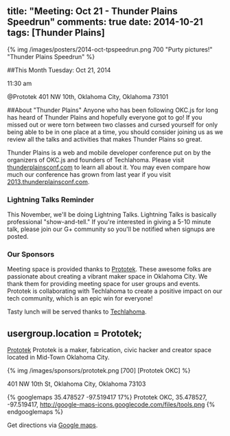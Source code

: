 title: "Meeting: Oct 21 - Thunder Plains Speedrun"
comments: true
date: 2014-10-21
tags: [Thunder Plains]
---

{% img  /images/posters/2014-oct-tpspeedrun.png 700  "Purty pictures!" "Thunder Plains Speedrun" %}

##This Month
Tuesday: Oct 21, 2014

11:30 am

@Prototek
401 NW 10th,
Oklahoma City, Oklahoma
73101


##About "Thunder Plains"
Anyone who has been following OKC.js for long has heard of Thunder Plains and hopefully everyone got to go! If you missed out or were torn between two classes and cursed yourself for only being able to be in one place at a time, you should consider joining us as we review all the talks and activities that makes Thunder Plains so great.

Thunder Plains is a web and mobile developer conference put on by the organizers of OKC.js and founders of Techlahoma. Please visit [thunderplainsconf.com](http://thunderplainsconf.com/) to learn all about it. You may even compare how much our conference has grown from last year if you visit [2013.thunderplainsconf.com](http://2013.thunderplainsconf.com/).

<!-- more -->

### Lightning Talks Reminder
This November, we'll be doing Lightning Talks. Lightning Talks is basically professional "show-and-tell." If you're interested in giving a 5-10 minute talk, please join our G+ community so you'll be notified when signups are posted.

### Our Sponsors
Meeting space is provided thanks to [Prototek](http://www.prototekokc.com). These awesome folks are passionate about creating a vibrant maker space in Oklahoma City. We thank them for providing meeting space for user groups and events. Prototek is collaborating with Techlahoma to create a positive impact on our tech community, which is an epic win for everyone!

Tasty lunch will be served thanks to [Techlahoma](http://techlahoma.org/).

## usergroup.location = Prototek;

[Prototek](http://prototekokc.com/) Prototek is a maker, fabrication, civic hacker and creator space located in Mid-Town Oklahoma City.

{% img  /images/sponsors/prototek.png [700] [Prototek OKC] %}

401 NW 10th St, Oklahoma City, Oklahoma 73103

{% googlemaps 35.478527 -97.519417 17%}
  Prototek OKC, 35.478527, -97.519417, http://google-maps-icons.googlecode.com/files/tools.png
{% endgooglemaps %}

Get directions via [Google maps](https://www.google.com/maps/place/401+NW+10th+St/@35.478527,-97.519417,17z/data=!3m1!4b1!4m2!3m1!1s0x87b21733fd30d655:0xce3a1cd9b95c8415).

